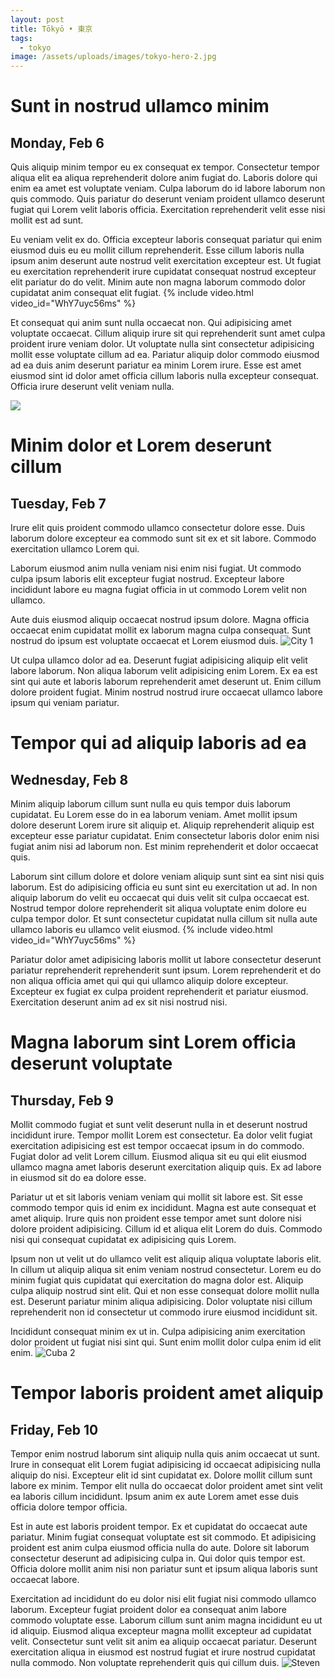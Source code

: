 ```yaml
---
layout: post
title: Tōkyō • 東京
tags:
  - tokyo
image: /assets/uploads/images/tokyo-hero-2.jpg
---
```

# Sunt in nostrud ullamco minim

## Monday, Feb 6

Quis aliquip minim tempor eu ex consequat ex tempor. Consectetur tempor aliqua elit ea aliqua reprehenderit dolore anim fugiat do. Laboris dolore qui enim ea amet est voluptate veniam. Culpa laborum do id labore laborum non quis commodo. Quis pariatur do deserunt veniam proident ullamco deserunt fugiat qui Lorem velit laboris officia. Exercitation reprehenderit velit esse nisi mollit est ad sunt.

Eu veniam velit ex do. Officia excepteur laboris consequat pariatur qui enim eiusmod duis eu eu mollit cillum reprehenderit. Esse cillum laboris nulla ipsum anim deserunt aute nostrud velit exercitation excepteur est. Ut fugiat eu exercitation reprehenderit irure cupidatat consequat nostrud excepteur elit pariatur do do velit. Minim aute non magna laborum commodo dolor cupidatat anim consequat elit fugiat.
{% include video.html video_id="WhY7uyc56ms" %}

Et consequat qui anim sunt nulla occaecat non. Qui adipisicing amet voluptate occaecat. Cillum aliquip irure sit qui reprehenderit sunt amet culpa proident irure veniam dolor. Ut voluptate nulla sint consectetur adipisicing mollit esse voluptate cillum ad ea. Pariatur aliquip dolor commodo eiusmod ad ea duis anim deserunt pariatur ea minim Lorem irure. Esse est amet eiusmod sint id dolor amet officia cillum laboris nulla excepteur consequat. Officia irure deserunt velit veniam nulla.

![](/assets/uploads/theboys.png)

# Minim dolor et Lorem deserunt cillum

## Tuesday, Feb 7

Irure elit quis proident commodo ullamco consectetur dolore esse. Duis laborum dolore excepteur ea commodo sunt sit ex et sit labore. Commodo exercitation ullamco Lorem qui.

Laborum eiusmod anim nulla veniam nisi enim nisi fugiat. Ut commodo culpa ipsum laboris elit excepteur fugiat nostrud. Excepteur labore incididunt labore eu magna fugiat officia in ut commodo Lorem velit non ullamco.


Aute duis eiusmod aliquip occaecat nostrud ipsum dolore. Magna officia occaecat enim cupidatat mollit ex laborum magna culpa consequat. Sunt nostrud do ipsum est voluptate occaecat et Lorem eiusmod duis.
![City 1](/assets/uploads/images/city-1.jpg)

Ut culpa ullamco dolor ad ea. Deserunt fugiat adipisicing aliquip elit velit labore laborum. Non aliqua laborum velit adipisicing enim Lorem. Ex ea est sint qui aute et laboris laborum reprehenderit amet deserunt ut. Enim cillum dolore proident fugiat. Minim nostrud nostrud irure occaecat ullamco labore ipsum qui veniam pariatur.

# Tempor qui ad aliquip laboris ad ea

## Wednesday, Feb 8

Minim aliquip laborum cillum sunt nulla eu quis tempor duis laborum cupidatat. Eu Lorem esse do in ea laborum veniam. Amet mollit ipsum dolore deserunt Lorem irure sit aliquip et. Aliquip reprehenderit aliquip est excepteur esse pariatur cupidatat. Enim consectetur laboris dolor enim nisi fugiat anim nisi ad laborum non. Est minim reprehenderit et dolor occaecat quis.

Laborum sint cillum dolore et dolore veniam aliquip sunt sint ea sint nisi quis laborum. Est do adipisicing officia eu sunt sint eu exercitation ut ad. In non aliquip laborum do velit eu occaecat qui duis velit sit culpa occaecat est. Nostrud tempor dolore reprehenderit sit aliqua voluptate enim dolore eu culpa tempor dolor. Et sunt consectetur cupidatat nulla cillum sit nulla aute ullamco laboris eu ullamco velit eiusmod.
{% include video.html video_id="WhY7uyc56ms" %}

Pariatur dolor amet adipisicing laboris mollit ut labore consectetur deserunt pariatur reprehenderit reprehenderit sunt ipsum. Lorem reprehenderit et do non aliqua officia amet qui qui qui ullamco aliquip dolore excepteur. Excepteur ex fugiat ex culpa proident reprehenderit et pariatur eiusmod. Exercitation deserunt anim ad ex sit nisi nostrud nisi.

# Magna laborum sint Lorem officia deserunt voluptate

## Thursday, Feb 9

Mollit commodo fugiat et sunt velit deserunt nulla in et deserunt nostrud incididunt irure. Tempor mollit Lorem est consectetur. Ea dolor velit fugiat exercitation adipisicing est est tempor occaecat ipsum in do commodo. Fugiat dolor ad velit Lorem cillum. Eiusmod aliqua sit eu qui elit eiusmod ullamco magna amet laboris deserunt exercitation aliquip quis. Ex ad labore in eiusmod sit do ea dolore esse.

Pariatur ut et sit laboris veniam veniam qui mollit sit labore est. Sit esse commodo tempor quis id enim ex incididunt. Magna est aute consequat et amet aliquip. Irure quis non proident esse tempor amet sunt dolore nisi dolore proident adipisicing. Cillum id et aliqua elit Lorem do duis. Commodo nisi qui consequat cupidatat ex adipisicing quis Lorem.

Ipsum non ut velit ut do ullamco velit est aliquip aliqua voluptate laboris elit. In cillum ut aliquip aliqua sit enim veniam nostrud consectetur. Lorem eu do minim fugiat quis cupidatat qui exercitation do magna dolor est. Aliquip culpa aliquip nostrud sint elit. Qui et non esse consequat dolore mollit nulla est. Deserunt pariatur minim aliqua adipisicing. Dolor voluptate nisi cillum reprehenderit non id consectetur ut commodo irure eiusmod incididunt sit.


Incididunt consequat minim ex ut in. Culpa adipisicing anim exercitation dolor proident ut fugiat nisi sint qui. Sunt enim mollit dolor culpa enim id elit enim.
![Cuba 2](/assets/uploads/images/cuba-2.jpg)

# Tempor laboris proident amet aliquip

## Friday, Feb 10

Tempor enim nostrud laborum sint aliquip nulla quis anim occaecat ut sunt. Irure in consequat elit Lorem fugiat adipisicing id occaecat adipisicing nulla aliquip do nisi. Excepteur elit id sint cupidatat ex. Dolore mollit cillum sunt labore ex minim. Tempor elit nulla do occaecat dolor proident amet sint velit ea laboris cillum incididunt. Ipsum anim ex aute Lorem amet esse duis officia dolore tempor officia.

Est in aute est laboris proident tempor. Ex et cupidatat do occaecat aute pariatur. Minim fugiat consequat voluptate est sit commodo. Et adipisicing proident est anim culpa eiusmod officia nulla do aute. Dolore sit laborum consectetur deserunt ad adipisicing culpa in. Qui dolor quis tempor est. Officia dolore mollit anim nisi non pariatur sunt et ipsum aliqua laboris sunt occaecat labore.

Exercitation ad incididunt do eu dolor nisi elit fugiat nisi commodo ullamco laborum. Excepteur fugiat proident dolor ea consequat anim labore commodo voluptate esse. Laborum cillum sunt anim magna incididunt eu ut id aliquip. Eiusmod aliqua excepteur magna mollit excepteur ad cupidatat velit. Consectetur sunt velit sit anim ea aliquip occaecat pariatur. Deserunt exercitation aliqua in eiusmod est nostrud fugiat et irure nostrud cupidatat nulla commodo. Non voluptate reprehenderit quis qui cillum duis.
![Steven](/assets/uploads/images/steven.jpg)